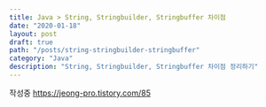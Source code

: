 ```yaml
---
title: Java > String, Stringbuilder, Stringbuffer 차이점
date: "2020-01-18"
layout: post
draft: true
path: "/posts/string-stringbuilder-stringbuffer"
category: "Java"
description: "String, Stringbuilder, Stringbuffer 차이점 정리하기"
---
```


작성중
https://jeong-pro.tistory.com/85